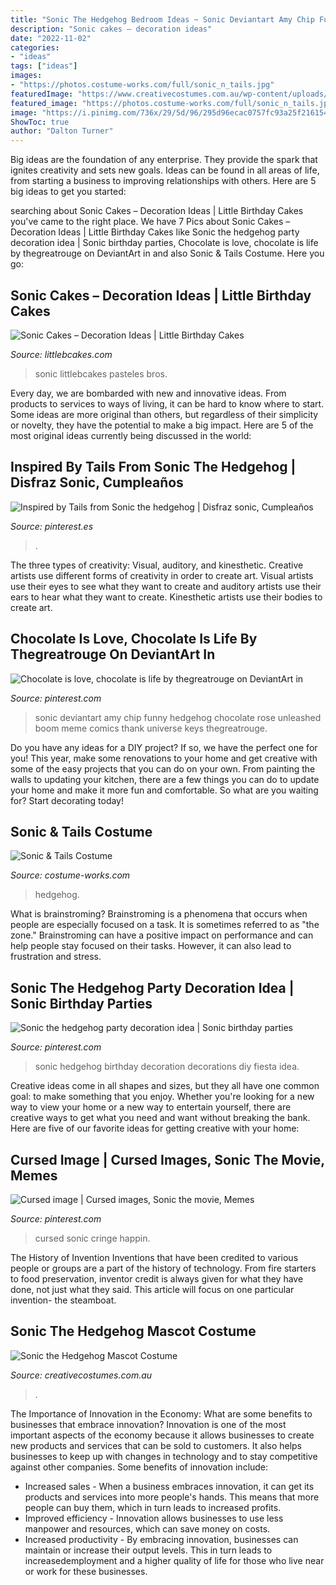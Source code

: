 ```yaml
---
title: "Sonic The Hedgehog Bedroom Ideas ~ Sonic Deviantart Amy Chip Funny Hedgehog Chocolate Rose Unleashed Boom Meme Comics Thank Universe Keys Thegreatrouge"
description: "Sonic cakes – decoration ideas"
date: "2022-11-02"
categories:
- "ideas"
tags: ["ideas"]
images:
- "https://photos.costume-works.com/full/sonic_n_tails.jpg"
featuredImage: "https://www.creativecostumes.com.au/wp-content/uploads/2014/04/sonic-mascot-420x719.jpg"
featured_image: "https://photos.costume-works.com/full/sonic_n_tails.jpg"
image: "https://i.pinimg.com/736x/29/5d/96/295d96ecac0757fc93a25f2161541efb.jpg"
ShowToc: true
author: "Dalton Turner"
---
```



Big ideas are the foundation of any enterprise. They provide the spark that ignites creativity and sets new goals. Ideas can be found in all areas of life, from starting a business to improving relationships with others. Here are 5 big ideas to get you started:

	

		
searching about Sonic Cakes – Decoration Ideas | Little Birthday Cakes you've came to the right place. We have 7 Pics about Sonic Cakes – Decoration Ideas | Little Birthday Cakes like Sonic the hedgehog party decoration idea | Sonic birthday parties, Chocolate is love, chocolate is life by thegreatrouge on DeviantArt in and also Sonic &amp; Tails Costume. Here you go:
		
    
## Sonic Cakes – Decoration Ideas | Little Birthday Cakes

<img loading=lazy src="https://www.littlebcakes.com/wp-content/uploads/2014/05/Sonic-Cakes.jpg" onerror="this.onerror=null;this.src='https://tse3.mm.bing.net/th?id=OIP.wQcqkya4Qa3-Zak9ctukCQHaJ4&amp;pid=15.1';" alt="Sonic Cakes – Decoration Ideas | Little Birthday Cakes">

_Source: littlebcakes.com_

>sonic littlebcakes pasteles bros. 

	

Every day, we are bombarded with new and innovative ideas. From products to services to ways of living, it can be hard to know where to start. Some ideas are more original than others, but regardless of their simplicity or novelty, they have the potential to make a big impact. Here are 5 of the most original ideas currently being discussed in the world: 

    
## Inspired By Tails From Sonic The Hedgehog | Disfraz Sonic, Cumpleaños

<img loading=lazy src="https://i.pinimg.com/736x/29/5d/96/295d96ecac0757fc93a25f2161541efb.jpg" onerror="this.onerror=null;this.src='https://tse1.mm.bing.net/th?id=OIP.8Ft6oE5Xk7s_GqMC0XqCTAHaHa&amp;pid=15.1';" alt="Inspired by Tails from Sonic the hedgehog | Disfraz sonic, Cumpleaños">

_Source: pinterest.es_

>. 

	

The three types of creativity: Visual, auditory, and kinesthetic.
Creative artists use different forms of creativity in order to create art. Visual artists use their eyes to see what they want to create and auditory artists use their ears to hear what they want to create. Kinesthetic artists use their bodies to create art.

    
## Chocolate Is Love, Chocolate Is Life By Thegreatrouge On DeviantArt In

<img loading=lazy src="https://i.pinimg.com/736x/51/a4/94/51a494dcc3e66208b654862cbd1eba7f.jpg" onerror="this.onerror=null;this.src='https://tse4.mm.bing.net/th?id=OIP.LatSyMRSZDSCLBNrvsca3AHaL6&amp;pid=15.1';" alt="Chocolate is love, chocolate is life by thegreatrouge on DeviantArt in">

_Source: pinterest.com_

>sonic deviantart amy chip funny hedgehog chocolate rose unleashed boom meme comics thank universe keys thegreatrouge. 

	

Do you have any ideas for a DIY project? If so, we have the perfect one for you! This year, make some renovations to your home and get creative with some of the easy projects that you can do on your own. From painting the walls to updating your kitchen, there are a few things you can do to update your home and make it more fun and comfortable. So what are you waiting for? Start decorating today!

    
## Sonic &amp; Tails Costume

<img loading=lazy src="https://photos.costume-works.com/full/sonic_n_tails.jpg" onerror="this.onerror=null;this.src='https://tse1.mm.bing.net/th?id=OIP.LVtBdSv-OImwp1fGXV9ARwHaJ3&amp;pid=15.1';" alt="Sonic &amp; Tails Costume">

_Source: costume-works.com_

>hedgehog. 

	

What is brainstroming?
Brainstroming is a phenomena that occurs when people are especially focused on a task. It is sometimes referred to as "the zone." Brainstroming can have a positive impact on performance and can help people stay focused on their tasks. However, it can also lead to frustration and stress.

    
## Sonic The Hedgehog Party Decoration Idea | Sonic Birthday Parties

<img loading=lazy src="https://i.pinimg.com/736x/3b/1c/4d/3b1c4d06e4af4aba58cd22d3c160e47b.jpg" onerror="this.onerror=null;this.src='https://tse2.mm.bing.net/th?id=OIP.DBxz8PHueuzyENkOeVmJjwHaJ3&amp;pid=15.1';" alt="Sonic the hedgehog party decoration idea | Sonic birthday parties">

_Source: pinterest.com_

>sonic hedgehog birthday decoration decorations diy fiesta idea. 

	

Creative ideas come in all shapes and sizes, but they all have one common goal: to make something that you enjoy. Whether you're looking for a new way to view your home or a new way to entertain yourself, there are creative ways to get what you need and want without breaking the bank. Here are five of our favorite ideas for getting creative with your home: 

    
## Cursed Image | Cursed Images, Sonic The Movie, Memes

<img loading=lazy src="https://i.pinimg.com/736x/2c/ce/e9/2ccee9d0ce55fa0df6f524a2b3deb939.jpg" onerror="this.onerror=null;this.src='https://tse4.mm.bing.net/th?id=OIP.27U0CDve3HEtlcBS2JvD8QHaID&amp;pid=15.1';" alt="Cursed image | Cursed images, Sonic the movie, Memes">

_Source: pinterest.com_

>cursed sonic cringe happin. 

	

The History of Invention
Inventions that have been credited to various people or groups are a part of the history of technology. From fire starters to food preservation, inventor credit is always given for what they have done, not just what they said. This article will focus on one particular invention- the steamboat.

    
## Sonic The Hedgehog Mascot Costume

<img loading=lazy src="https://www.creativecostumes.com.au/wp-content/uploads/2014/04/sonic-mascot-420x719.jpg" onerror="this.onerror=null;this.src='https://tse3.mm.bing.net/th?id=OIP.Z-fHJZ5Z91td-_4ztugWdgAAAA&amp;pid=15.1';" alt="Sonic the Hedgehog Mascot Costume">

_Source: creativecostumes.com.au_

>. 

	

The Importance of Innovation in the Economy: What are some benefits to businesses that embrace innovation?
Innovation is one of the most important aspects of the economy because it allows businesses to create new products and services that can be sold to customers. It also helps businesses to keep up with changes in technology and to stay competitive against other companies. Some benefits of innovation include: 
- Increased sales - When a business embraces innovation, it can get its products and services into more people's hands. This means that more people can buy them, which in turn leads to increased profits. 
- Improved efficiency - Innovation allows businesses to use less manpower and resources, which can save money on costs. 
- Increased productivity - By embracing innovation, businesses can maintain or increase their output levels. This in turn leads to increasedemployment and a higher quality of life for those who live near or work for these businesses.

